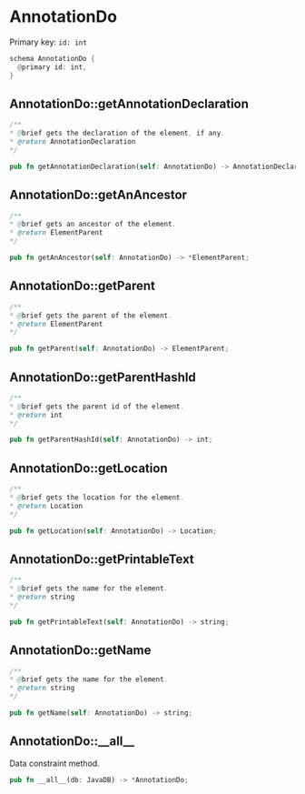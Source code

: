 # AnnotationDo

Primary key: `id: int`

```rust
schema AnnotationDo {
  @primary id: int,
}
```
## AnnotationDo::getAnnotationDeclaration

```java
/**
* @brief gets the declaration of the element, if any.
* @return AnnotationDeclaration 
*/
```
```rust
pub fn getAnnotationDeclaration(self: AnnotationDo) -> AnnotationDeclaration;
```
## AnnotationDo::getAnAncestor

```java
/**
* @brief gets an ancestor of the element.
* @return ElementParent 
*/
```
```rust
pub fn getAnAncestor(self: AnnotationDo) -> *ElementParent;
```
## AnnotationDo::getParent

```java
/**
* @brief gets the parent of the element.
* @return ElementParent 
*/
```
```rust
pub fn getParent(self: AnnotationDo) -> ElementParent;
```
## AnnotationDo::getParentHashId

```java
/**
* @brief gets the parent id of the element.
* @return int 
*/
```
```rust
pub fn getParentHashId(self: AnnotationDo) -> int;
```
## AnnotationDo::getLocation

```java
/**
* @brief gets the location for the element.
* @return Location
*/
```
```rust
pub fn getLocation(self: AnnotationDo) -> Location;
```
## AnnotationDo::getPrintableText

```java
/**
* @brief gets the name for the element.
* @return string
*/
```
```rust
pub fn getPrintableText(self: AnnotationDo) -> string;
```
## AnnotationDo::getName

```java
/**
* @brief gets the name for the element.
* @return string
*/
```
```rust
pub fn getName(self: AnnotationDo) -> string;
```
## AnnotationDo::\_\_all\_\_

Data constraint method.

```rust
pub fn __all__(db: JavaDB) -> *AnnotationDo;
```
